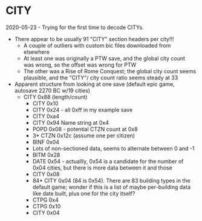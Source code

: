 # CITY

2020-05-23 - Trying for the first time to decode CITYs.

- There appear to be usually 91 "CITY" section headers per city!!!
  - A couple of outliers with custom bic files downloaded from elsewhere
  - At least one was originally a PTW save, and the global city count was wrong, so the offset was wrong for PTW
  - The other was a Rise of Rome Conquest; the global city count seems plausible, and the "CITY"/ city count ratio seems steady at 33
- Apparent structure from looking at one save (default epic game, autosave 2270 BC w/19 cities)
    - CITY 0x88 (length/count)
        - CITY 0x10
        - CITY 0x24 - all 0xff in my example save
        - CITY 0xa4
        - CITY 0x94 Name string at 0x4
        - POPD 0x08 - potential CTZN count at 0x8
        - 3* CTZN 0x12c (assume one per citizen)
        - BINF 0x04
        - Lots of non-sectioned data, seems to alternate between 0 and -1
        - BITM 0x28
        - DATE 0x54 - actuallly, 0x54 is a candidate for the number of 0x04 cities, but there is more data between it and those
        - CITY 0x08
        - 84* CITY 0x04 (84 is 0x54). There are 83 building types in the default game; wonder if this is a list of maybe per-building data like date built, plus one for the city itself?
        - CTPG 0x4
        - CTPG 0x10
        - CITY 0x04


